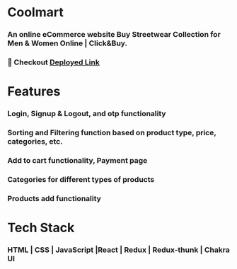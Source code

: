 # Coolmart
### An online eCommerce website Buy Streetwear Collection for Men & Women Online | Click&Buy.
### 🔗 Checkout [Deployed Link](https://cooolmart.vercel.app/) 
# Features

### Login, Signup & Logout, and otp functionality
### Sorting and Filtering function based on product type, price, categories, etc.
### Add to cart functionality, Payment page
### Categories for different types of products
### Products add functionality 

# Tech Stack 
### HTML | CSS | JavaScript  |React | Redux | Redux-thunk | Chakra UI


